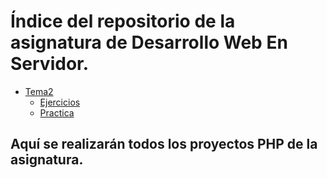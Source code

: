 # Índice del repositorio de la asignatura de Desarrollo Web En Servidor.

- [Tema2](./Tema2)
  - [Ejercicios](./Tema2/Ejercicios)
  - [Practica](./Tema2/Practica) 

## Aquí se realizarán todos los proyectos PHP de la asignatura.
